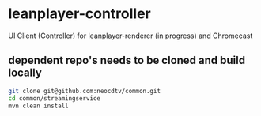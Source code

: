 # leanplayer-controller
UI Client (Controller) for leanplayer-renderer (in progress) and Chromecast

## dependent repo's needs to be cloned and build locally
```sh
git clone git@github.com:neocdtv/common.git
cd common/streamingservice
mvn clean install
```
